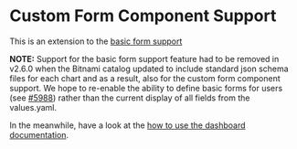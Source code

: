 # Custom Form Component Support

This is an extension to the [basic form support](./basic-form-support.md#basic-form-support)

**NOTE:** Support for the basic form support feature had to be removed in v2.6.0 when the Bitnami catalog updated to include standard json schema files for each chart and as a result, also for the custom form component support. We hope to re-enable the ability to define basic forms for users (see [#5988](https://github.com/vmware-tanzu/kubeapps/issues/5988)) rather than the current display of all fields from the values.yaml.

In the meanwhile, have a look at the [how to use the dashboard documentation](./dashboard.md#deploy-an-application).

<!-- TODO(agamez): piece of docs requiring update. Reason: add docs around the new feature -->
<!--
    https://github.com/vmware-tanzu/kubeapps/issues/5982
    https://github.com/vmware-tanzu/kubeapps/issues/5499
 -->
